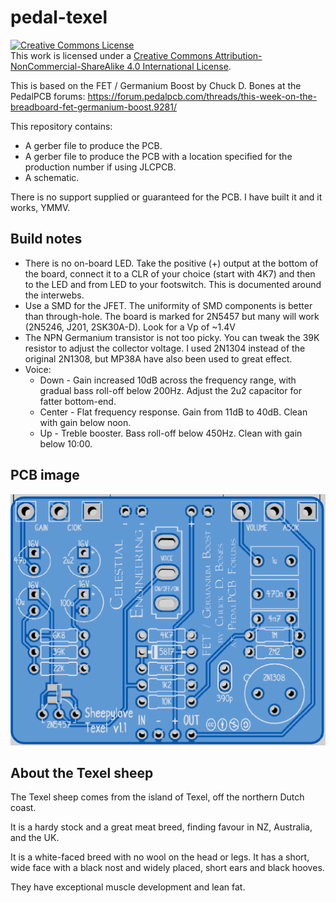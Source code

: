 # pedal-texel

<a rel="license" href="http://creativecommons.org/licenses/by-nc-sa/4.0/"><img alt="Creative Commons License" style="border-width:0" src="https://i.creativecommons.org/l/by-nc-sa/4.0/88x31.png" /></a><br />This work is licensed under a <a rel="license" href="http://creativecommons.org/licenses/by-nc-sa/4.0/">Creative Commons Attribution-NonCommercial-ShareAlike 4.0 International License</a>.

This is based on the FET / Germanium Boost by Chuck D. Bones at the PedalPCB forums:
<https://forum.pedalpcb.com/threads/this-week-on-the-breadboard-fet-germanium-boost.9281/>

This repository contains:

* A gerber file to produce the PCB.
* A gerber file to produce the PCB with a location specified for the production number if using JLCPCB.
* A schematic.

There is no support supplied or guaranteed for the PCB. I have built it and it works, YMMV.

## Build notes

* There is no on-board LED. Take the positive (+) output at the bottom of the board, connect it to a CLR of your choice (start with 4K7) and then to the LED and from LED to your footswitch. This is documented around the interwebs.
* Use a SMD for the JFET. The uniformity of SMD components is better than through-hole. The board is marked for 2N5457 but many will work (2N5246, J201, 2SK30A-D). Look for a Vp of ~1.4V
* The NPN Germanium transistor is not too picky. You can tweak the 39K resistor to adjust the collector voltage. I used 2N1304 instead of the original 2N1308, but MP38A have also been used to great effect.
* Voice:
  * Down - Gain increased 10dB across the frequency range, with gradual bass roll-off below 200Hz. Adjust the 2u2 capacitor for fatter bottom-end.
  * Center - Flat frequency response. Gain from 11dB to 40dB. Clean with gain below noon.
  * Up - Treble booster. Bass roll-off below 450Hz. Clean with gain below 10:00.

## PCB image

![Texel v1.1](texel-v1.1.png)

## About the Texel sheep

The Texel sheep comes from the island of Texel, off the northern Dutch coast.

It is a hardy stock and a great meat breed, finding favour in NZ, Australia, and the UK.

It is a white-faced breed with no wool on the head or legs. It has a short, wide face with a black nost and widely placed, short ears and black hooves.

They have exceptional muscle development and lean fat.
